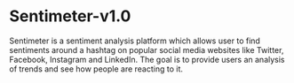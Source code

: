 # Sentimeter-v1.0
Sentimeter is a sentiment analysis platform which allows user to find sentiments around a hashtag on popular social media websites like Twitter, Facebook, Instagram and LinkedIn.  The goal is to provide users an analysis of trends and see how people are reacting to it.
